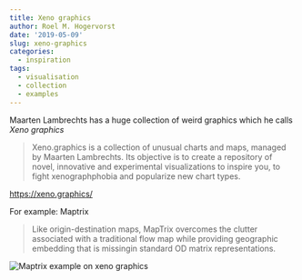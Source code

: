 ```yaml
---
title: Xeno graphics
author: Roel M. Hogervorst
date: '2019-05-09'
slug: xeno-graphics
categories:
  - inspiration
tags:
  - visualisation
  - collection
  - examples
---
```



Maarten Lambrechts has a huge collection of weird graphics which he calls *Xeno graphics*

>Xeno.graphics is a collection of unusual charts and maps, managed by Maarten Lambrechts. Its objective is to create a repository of novel, innovative and experimental visualizations to inspire you, to fight xenographphobia and popularize new chart types.

<https://xeno.graphics/>

For example: Maptrix

>Like origin-destination maps, MapTrix overcomes the clutter associated with a traditional flow map while providing geographic embedding that is missingin standard OD matrix representations.

![Maptrix example on xeno graphics](https://xeno.graphics/wp-content/uploads/2018/04/maptrix-768x527.png)

